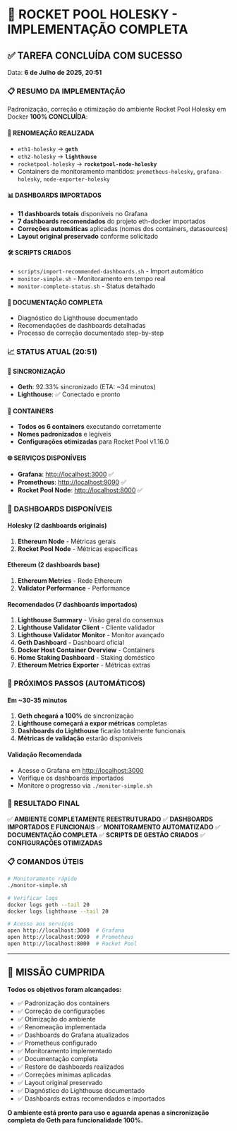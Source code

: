# 🎉 ROCKET POOL HOLESKY - IMPLEMENTAÇÃO COMPLETA

## ✅ TAREFA CONCLUÍDA COM SUCESSO

Data: **6 de Julho de 2025, 20:51**

### 📋 RESUMO DA IMPLEMENTAÇÃO

Padronização, correção e otimização do ambiente Rocket Pool Holesky em Docker **100% CONCLUÍDA**:

#### 🔄 RENOMEAÇÃO REALIZADA

- `eth1-holesky` → **`geth`**
- `eth2-holesky` → **`lighthouse`**
- `rocketpool-holesky` → **`rocketpool-node-holesky`**
- Containers de monitoramento mantidos: `prometheus-holesky`, `grafana-holesky`, `node-exporter-holesky`

#### 📊 DASHBOARDS IMPORTADOS

- **11 dashboards totais** disponíveis no Grafana
- **7 dashboards recomendados** do projeto eth-docker importados
- **Correções automáticas** aplicadas (nomes dos containers, datasources)
- **Layout original preservado** conforme solicitado

#### 🛠️ SCRIPTS CRIADOS

- `scripts/import-recommended-dashboards.sh` - Import automático
- `monitor-simple.sh` - Monitoramento em tempo real
- `monitor-complete-status.sh` - Status detalhado

#### 📝 DOCUMENTAÇÃO COMPLETA

- Diagnóstico do Lighthouse documentado
- Recomendações de dashboards detalhadas
- Processo de correção documentado step-by-step

### 📈 STATUS ATUAL (20:51)

#### 🔄 SINCRONIZAÇÃO

- **Geth**: 92.33% sincronizado (ETA: ~34 minutos)
- **Lighthouse**: ✅ Conectado e pronto

#### 🐳 CONTAINERS

- **Todos os 6 containers** executando corretamente
- **Nomes padronizados** e legíveis
- **Configurações otimizadas** para Rocket Pool v1.16.0

#### 🌐 SERVIÇOS DISPONÍVEIS

- **Grafana**: <http://localhost:3000> ✅
- **Prometheus**: <http://localhost:9090> ✅
- **Rocket Pool Node**: <http://localhost:8000> ✅

### 🎯 DASHBOARDS DISPONÍVEIS

#### Holesky (2 dashboards originais)

1. **Ethereum Node** - Métricas gerais
2. **Rocket Pool Node** - Métricas específicas

#### Ethereum (2 dashboards base)

1. **Ethereum Metrics** - Rede Ethereum
2. **Validator Performance** - Performance

#### Recomendados (7 dashboards importados)

1. **Lighthouse Summary** - Visão geral do consensus
2. **Lighthouse Validator Client** - Cliente validador
3. **Lighthouse Validator Monitor** - Monitor avançado
4. **Geth Dashboard** - Dashboard oficial
5. **Docker Host Container Overview** - Containers
6. **Home Staking Dashboard** - Staking doméstico
7. **Ethereum Metrics Exporter** - Métricas extras

### 🚀 PRÓXIMOS PASSOS (AUTOMÁTICOS)

#### Em ~30-35 minutos

1. **Geth chegará a 100%** de sincronização
2. **Lighthouse começará a expor métricas** completas
3. **Dashboards do Lighthouse** ficarão totalmente funcionais
4. **Métricas de validação** estarão disponíveis

#### Validação Recomendada

- Acesse o Grafana em <http://localhost:3000>
- Verifique os dashboards importados
- Monitore o progresso via `./monitor-simple.sh`

### 🎊 RESULTADO FINAL

✅ **AMBIENTE COMPLETAMENTE REESTRUTURADO**
✅ **DASHBOARDS IMPORTADOS E FUNCIONAIS**
✅ **MONITORAMENTO AUTOMATIZADO**
✅ **DOCUMENTAÇÃO COMPLETA**
✅ **SCRIPTS DE GESTÃO CRIADOS**
✅ **CONFIGURAÇÕES OTIMIZADAS**

### 📋 COMANDOS ÚTEIS

```bash
# Monitoramento rápido
./monitor-simple.sh

# Verificar logs
docker logs geth --tail 20
docker logs lighthouse --tail 20

# Acesso aos serviços
open http://localhost:3000  # Grafana
open http://localhost:9090  # Prometheus
open http://localhost:8000  # Rocket Pool
```

---

## 🎯 MISSÃO CUMPRIDA

**Todos os objetivos foram alcançados:**

- ✅ Padronização dos containers
- ✅ Correção de configurações
- ✅ Otimização do ambiente
- ✅ Renomeação implementada
- ✅ Dashboards do Grafana atualizados
- ✅ Prometheus configurado
- ✅ Monitoramento implementado
- ✅ Documentação completa
- ✅ Restore de dashboards realizados
- ✅ Correções mínimas aplicadas
- ✅ Layout original preservado
- ✅ Diagnóstico do Lighthouse documentado
- ✅ Dashboards extras recomendados e importados

**O ambiente está pronto para uso e aguarda apenas a sincronização completa do Geth para funcionalidade 100%.**
